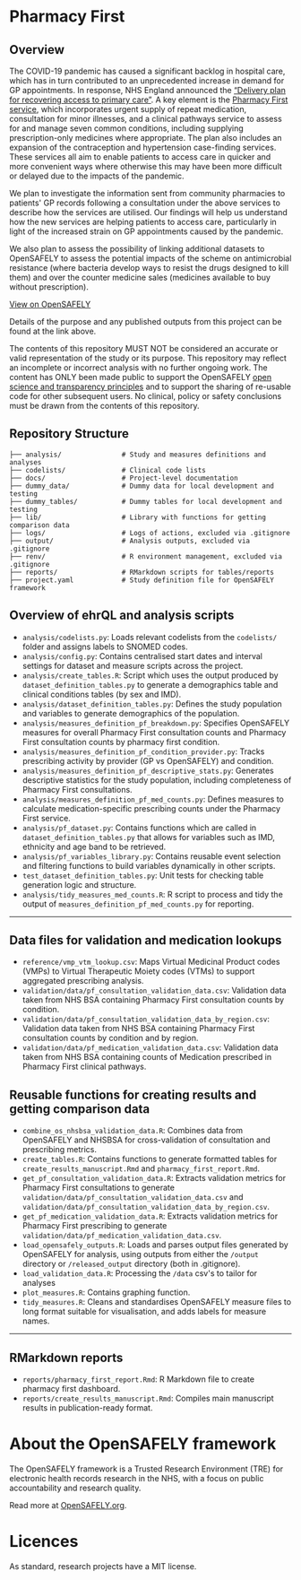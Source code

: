 # Pharmacy First

## Overview
The COVID-19 pandemic has caused a significant backlog in hospital care, which has in turn contributed to an unprecedented increase in demand for GP appointments. In response, NHS England announced the [“Delivery plan for recovering access to primary care”](https://www.england.nhs.uk/publication/delivery-plan-for-recovering-access-to-primary-care/). A key element is the [Pharmacy First service](https://www.england.nhs.uk/primary-care/pharmacy/pharmacy-services/pharmacy-first/), which incorporates urgent supply of repeat medication, consultation for minor illnesses, and a clinical pathways service to assess for and manage seven common conditions, including supplying prescription-only medicines where appropriate. The plan also includes an expansion of the contraception and hypertension case-finding services. These services all aim to enable patients to access care in quicker and more convenient ways where otherwise this may have been more difficult or delayed due to the impacts of the pandemic.

We plan to investigate the information sent from community pharmacies to patients' GP records following a consultation under the above services to describe how the services are utilised. Our findings will help us understand how the new services are helping patients to access care, particularly in light of the increased strain on GP appointments caused by the pandemic.

We also plan to assess the possibility of linking additional datasets to OpenSAFELY to assess the potential impacts of the scheme on antimicrobial resistance (where bacteria develop ways to resist the drugs designed to kill them) and over the counter medicine sales (medicines available to buy without prescription).

[View on OpenSAFELY](https://jobs.opensafely.org/repo/https%253A%252F%252Fgithub.com%252Fopensafely%252Fpharmacy-first)

Details of the purpose and any published outputs from this project can be found at the link above.

The contents of this repository MUST NOT be considered an accurate or valid representation of the study or its purpose. 
This repository may reflect an incomplete or incorrect analysis with no further ongoing work.
The content has ONLY been made public to support the OpenSAFELY [open science and transparency principles](https://www.opensafely.org/about/#contributing-to-best-practice-around-open-science) and to support the sharing of re-usable code for other subsequent users.
No clinical, policy or safety conclusions must be drawn from the contents of this repository.

## Repository Structure

```
├── analysis/               # Study and measures definitions and analyses
├── codelists/              # Clinical code lists
├── docs/                   # Project-level documentation
├── dummy_data/             # Dummy data for local development and testing
├── dummy_tables/           # Dummy tables for local development and testing
├── lib/                    # Library with functions for getting comparison data
├── logs/                   # Logs of actions, excluded via .gitignore
├── output/                 # Analysis outputs, excluded via .gitignore
├── renv/                   # R environment management, excluded via .gitignore
├── reports/                # RMarkdown scripts for tables/reports
├── project.yaml            # Study definition file for OpenSAFELY framework
```

## Overview of ehrQL and analysis scripts
- `analysis/codelists.py`: Loads relevant codelists from the `codelists/` folder and assigns labels to SNOMED codes.
- `analysis/config.py`: Contains centralised start dates and interval settings for dataset and measure scripts across the project.
- `analysis/create_tables.R`: Script which uses the output produced by `dataset_definition_tables.py` to generate a demographics table and clinical conditions tables (by sex and IMD).
- `analysis/dataset_definition_tables.py`: Defines the study population and variables to generate demographics of the population.
- `analysis/measures_definition_pf_breakdown.py`: Specifies OpenSAFELY measures for overall Pharmacy First consultation counts and Pharmacy First consultation counts by pharmacy first condition.
- `analysis/measures_definition_pf_condition_provider.py`: Tracks prescribing activity by provider (GP vs OpenSAFELY) and condition.
- `analysis/measures_definition_pf_descriptive_stats.py`: Generates descriptive statistics for the study population, including completeness of Pharmacy First consultations.
- `analysis/measures_definition_pf_med_counts.py`: Defines measures to calculate medication-specific prescribing counts under the Pharmacy First service.
- `analysis/pf_dataset.py`: Contains functions which are called in `dataset_definition_tables.py` that allows for variables such as IMD, ethnicity and age band to be retrieved.
- `analysis/pf_variables_library.py`: Contains reusable event selection and filtering functions to build variables dynamically in other scripts.
- `test_dataset_definition_tables.py`: Unit tests for checking table generation logic and structure.
- `analysis/tidy_measures_med_counts.R`: R script to process and tidy the output of `measures_definition_pf_med_counts.py` for reporting.

---

## Data files for validation and medication lookups

- `reference/vmp_vtm_lookup.csv`: Maps Virtual Medicinal Product codes (VMPs) to Virtual Therapeutic Moiety codes (VTMs) to support aggregated prescribing analysis.
- `validation/data/pf_consultation_validation_data.csv`: Validation data taken from NHS BSA containing Pharmacy First consultation counts by condition.
- `validation/data/pf_consultation_validation_data_by_region.csv`: Validation data taken from NHS BSA containing Pharmacy First consultation counts by condition and by region.
- `validation/data/pf_medication_validation_data.csv`: Validation data taken from NHS BSA containing counts of Medication prescribed in Pharmacy First clinical pathways.

## Reusable functions for creating results and getting comparison data

- `combine_os_nhsbsa_validation_data.R`: Combines data from OpenSAFELY and NHSBSA for cross-validation of consultation and prescribing metrics.
- `create_tables.R`: Contains functions to generate formatted tables for `create_results_manuscript.Rmd` and `pharmacy_first_report.Rmd`.
- `get_pf_consultation_validation_data.R`: Extracts validation metrics for Pharmacy First consultations to generate `validation/data/pf_consultation_validation_data.csv` and `validation/data/pf_consultation_validation_data_by_region.csv`.
- `get_pf_medication_validation_data.R`: Extracts validation metrics for Pharmacy First prescribing to generate `validation/data/pf_medication_validation_data.csv`.
- `load_opensafely_outputs.R`: Loads and parses output files generated by OpenSAFELY for analysis, using outputs from either the `/output` directory or `/released_output` directory (both in .gitignore).
- `load_validation_data.R`: Processing the `/data` csv's to tailor for analyses
- `plot_measures.R`: Contains graphing function.
- `tidy_measures.R`: Cleans and standardises OpenSAFELY measure files to long format suitable for visualisation, and adds labels for measure names.

---

## RMarkdown reports

- `reports/pharmacy_first_report.Rmd`: R Markdown file to create pharmacy first dashboard.
- `reports/create_results_manuscript.Rmd`: Compiles main manuscript results in publication-ready format.


# About the OpenSAFELY framework

The OpenSAFELY framework is a Trusted Research Environment (TRE) for electronic
health records research in the NHS, with a focus on public accountability and
research quality.

Read more at [OpenSAFELY.org](https://opensafely.org).

# Licences
As standard, research projects have a MIT license. 
